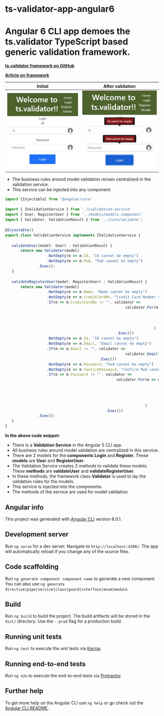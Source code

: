 # ts-validator-app-angular6

# Angular 6 CLI app demoes the ts.validator TypeScript based generic validation framework.

[**ts.validator framework on GitHub**](https://github.com/VeritasSoftware/ts.validator)

[**Article on framework**](https://www.c-sharpcorner.com/article/ts-validator-typescript-based-generic-validation-framework/)

| Initial | After validation |
| --- | --- |
| ![Login initial](https://github.com/VeritasSoftware/ts-validator-app-angular6/blob/master/src/Login_1.jpg) | ![Login validation](https://github.com/VeritasSoftware/ts-validator-app-angular6/blob/master/src/Login_2.jpg) | 

*   The business rules around model validation remain centralized in the validation service.
*   This service can be injected into any component. 

 ```typescript
import {Injectable} from '@angular/core'

import { IValidationService } from './ivalidation-service'
import { User, RegisterUser } from '../models/models.component'
import { Validator, ValidationResult } from '../core/validate';

@Injectable()
export class ValidationService implements IValidationService {
    
    validateUser(model: User) : ValidationResult {
        return new Validator(model)
                    .NotEmpty(m => m.Id, "Id cannot be empty")
                    .NotEmpty(m => m.Pwd, "Pwd cannot be empty")
                .Exec();
    }                           

    validateRegisterUser(model: RegisterUser) : ValidationResult {
        return new Validator(model)
                    .NotEmpty(m => m.Name, "Name cannot be empty")
                    .NotEmpty(m => m.CreditCardNo, "Credit Card Number cannot be empty")                    
                    .If(m => m.CreditCardNo != "", validator =>
                                                        validator.For(m => m.CreditCardNo, creditCardValidator =>
                                                                                                creditCardValidator.Length(13, 19, "Credit Card Number length is invalid")
                                                                                                                   .CreditCard("Credit Card Number is invalid")
                                                                                            .Exec()
                                                                     )                                                                
                                                    .Exec())
                    .NotEmpty(m => m.Id, "Id cannot be empty")
                    .NotEmpty(m => m.Email, "Email cannot be empty")
                    .If(m => m.Email != "", validator =>
                                                        validator.Email(m => m.Email, "Email is invalid")
                                            .Exec())
                    .NotEmpty(m => m.Password, "Pwd cannot be empty")
                    .NotEmpty(m => m.ConfirmPassword, "Confirm Pwd cannot be empty") 
                    .If(m => m.Password != "", validator =>
                                                    validator.For(m => m.Password, passwordValidator => 
                                                                                        passwordValidator.Matches("(?=.*?[0-9])(?=.*?[a-z])(?=.*?[A-Z])", "Password strength is not valid")
                                                                                                         .Required((m, pwd) => pwd.length > 3, "Password length should be greater than 3") 
                                                                                                         .Required((m, pwd) => pwd == m.ConfirmPassword, "Password and Confirm Password are not the same")
                                                                                   .Exec()
                                                                 )
                                               .Exec())                    
                .Exec();
    }
}
```

**In the above code snippet:**

*   There is a **Validation Service** in the Angular 5 CLI app.
*   All business rules around model validation are centralized in this service.
*   There are 2 models for the **components** **Login** and **Register**. These **models** are **User** and **RegisterUser**.
*   The Validation Service creates 2 methods to validate these models. These **methods** are **validateUser** and **validateRegisterUser**.
*   In these methods, the framework class **Validator** is used to lay the validation rules for the models.
*   This service is injected into the components.
*   The methods of the service are used for model validation.



## Angular info

This project was generated with [Angular CLI](https://github.com/angular/angular-cli) version 6.0.1.

## Development server

Run `ng serve` for a dev server. Navigate to `http://localhost:4200/`. The app will automatically reload if you change any of the source files.

## Code scaffolding

Run `ng generate component component-name` to generate a new component. You can also use `ng generate directive|pipe|service|class|guard|interface|enum|module`.

## Build

Run `ng build` to build the project. The build artifacts will be stored in the `dist/` directory. Use the `--prod` flag for a production build.

## Running unit tests

Run `ng test` to execute the unit tests via [Karma](https://karma-runner.github.io).

## Running end-to-end tests

Run `ng e2e` to execute the end-to-end tests via [Protractor](http://www.protractortest.org/).

## Further help

To get more help on the Angular CLI use `ng help` or go check out the [Angular CLI README](https://github.com/angular/angular-cli/blob/master/README.md).
